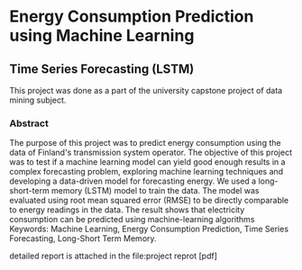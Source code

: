 # Energy Consumption Prediction using Machine Learning
## Time Series Forecasting (LSTM)

This project was done as a part of the university capstone project of data mining subject.

### Abstract

The purpose of this project was to predict energy consumption using the data of 
Finland's transmission system operator. The objective of this project was to test if a 
machine learning model can yield good enough results in a complex forecasting 
problem, exploring machine learning techniques and developing a data-driven model 
for forecasting energy. We used a long-short-term memory (LSTM) model to train 
the data. The model was evaluated using root mean squared error (RMSE) to be 
directly comparable to energy readings in the data. The result shows that electricity 
consumption can be predicted using machine-learning algorithms 
Keywords: Machine Learning, Energy Consumption Prediction, Time 
Series Forecasting, Long-Short Term Memory.

detailed report is attached in the file:project reprot [pdf]
